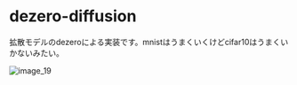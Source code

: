 # dezero-diffusion
拡散モデルのdezeroによる実装です。mnistはうまくいくけどcifar10はうまくいかないみたい。

![image_19](https://github.com/laksjdjf/dezero-diffusion/assets/22386664/5356f5de-ab12-462b-9eb5-33ecc1ee1a6d)
